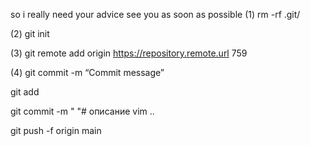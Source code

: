
so i really need your advice
see you as soon as possible
(1) rm -rf .git/

(2) git init

(3) git remote add origin https://repository.remote.url 759

(4) git commit -m “Commit message”

git add 

git commit -m " "# описание
vim ..
 
git push -f origin main 
